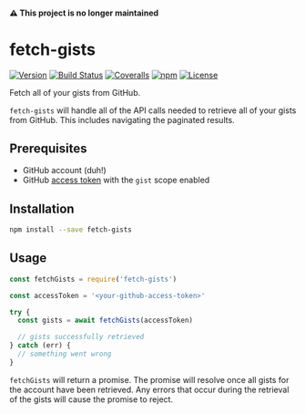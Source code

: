 #### ⚠️ This project is no longer maintained

# fetch-gists

[![Version](https://img.shields.io/npm/v/fetch-gists.svg?style=flat-square)](https://www.npmjs.com/package/fetch-gists)
[![Build Status](https://img.shields.io/github/actions/workflow/status/mike182uk/fetch-gists/ci.yml?branch=main&style=flat-square)](https://github.com/mike182uk/fetch-gists/actions/workflows/ci.yml?query=workflow%3ACI)
[![Coveralls](https://img.shields.io/coveralls/mike182uk/fetch-gists/main.svg?style=flat-square)](https://coveralls.io/r/mike182uk/fetch-gists)
[![npm](https://img.shields.io/npm/dm/fetch-gists.svg?style=flat-square)](https://www.npmjs.com/package/fetch-gists)
[![License](https://img.shields.io/github/license/mike182uk/fetch-gists.svg?style=flat-square)](https://www.npmjs.com/package/fetch-gists)

Fetch all of your gists from GitHub.

`fetch-gists` will handle all of the API calls needed to retrieve all of your gists from GitHub. This includes navigating the paginated results.

## Prerequisites

- GitHub account (duh!)
- GitHub [access token](https://github.com/blog/1509-personal-api-tokens) with the `gist` scope enabled

## Installation

```bash
npm install --save fetch-gists
```

## Usage

```js
const fetchGists = require('fetch-gists')

const accessToken = '<your-github-access-token>'

try {
  const gists = await fetchGists(accessToken)

  // gists successfully retrieved
} catch (err) {
  // something went wrong
}
```

`fetchGists` will return a promise. The promise will resolve once all gists for the account have been retrieved. Any errors that occur during the retrieval of the gists will cause the promise to reject.

